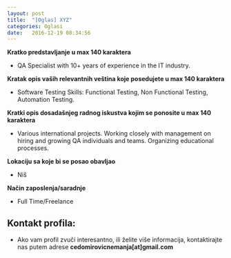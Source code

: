 ```yaml
---
layout: post
title:  "[Oglas] XYZ"
categories: Oglasi
date:   2016-12-19 08:34:56
---
```


**Kratko predstavljanje u max 140 karaktera**
- QA Specialist with 10+ years of experience in the IT industry.

**Kratak opis vaših relevantnih veština koje posedujete u max 140 karaktera**
- Software Testing Skills: Functional Testing, Non Functional Testing, Automation Testing.

**Kratki opis dosadašnjeg radnog iskustva kojim se ponosite u max 140 karaktera**
- Various international projects. Working closely with management on hiring and growing QA individuals and teams. Organizing educational processes.

**Lokaciju sa koje bi se posao obavljao**
- Niš

**Način zaposlenja/saradnje**
- Full Time/Freelance

## Kontakt profila:
> 
- Ako vam profil zvuči interesantno, ili želite više informacija, kontaktirajte nas putem adrese **cedomirovicnemanja[at]gmail.com**